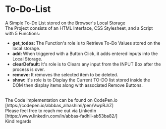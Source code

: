 # To-Do-List
A Simple To-Do List stored on the Browser's Local Storage<br>
The Project consists of an HTML Interface, CSS Stylesheet, and a Script with 5 Functions:<br>
<ul>
  <li><b>get_todos: </b> The Function's role is to Retrieve To-Do Values stored on the local storage.</li>
  <li><b>add: </b>When triggered with a Button Click, it adds entered inputs into the Local Storage.</li>
  <li><b>clearDefault: </b> It's role is to Clears any input from the INPUT Box after the process is over.</li>
  <li><b>remove: </b>It removes the selected item to be deleted.</li>
  <li><b>show: </b>It's role is to Display the Current TO-DO list stored inside the DOM then display items along with associated Remove Buttons.</li>
 </ul>
 <br>
 The Code implementation can be found on CodePen.io [https://codepen.io/abbbas_alhashimi/pen/VwpRJrZ]<br>
Please feel free to reach me out via LinkedIn [https://www.linkedin.com/in/abbas-fadhil-ab53ba82/] <br>
Kind regards
